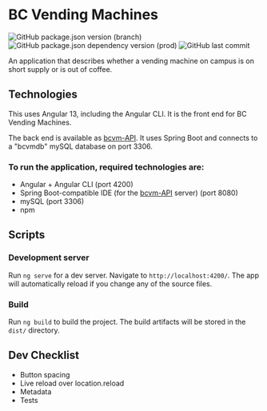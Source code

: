 # BC Vending Machines

![GitHub package.json version (branch)](https://img.shields.io/github/package-json/v/zachneill/bc-vending-machines/master?label=version&style=for-the-badge)
![GitHub package.json dependency version (prod)](https://img.shields.io/github/package-json/dependency-version/zachneill/bc-vending-machines/@angular/core?label=angular&style=for-the-badge)
![GitHub last commit](https://img.shields.io/github/last-commit/zachneill/bc-vending-machines?color=purple&style=for-the-badge) 

An application that describes whether a vending machine on campus is on short supply or is out of coffee. 

## Technologies

This uses Angular 13, including the Angular CLI. It is the front end for BC Vending Machines. 

The back end is available as [bcvm-API](https://github.com/zachneill/bcvm-api). It uses Spring Boot and connects to a "bcvmdb" mySQL database on port 3306.

### To run the application, required technologies are:

- Angular + Angular CLI (port 4200)
- Spring Boot-compatible IDE (for the [bcvm-API](https://github.com/zachneill/bcvm-api) server) (port 8080)
- mySQL (port 3306)
- npm

## Scripts

### Development server

Run `ng serve` for a dev server. Navigate to `http://localhost:4200/`. The app will automatically reload if you change any of the source files.

### Build

Run `ng build` to build the project. The build artifacts will be stored in the `dist/` directory.

## Dev Checklist 

- Button spacing
- Live reload over location.reload
- Metadata
- Tests

